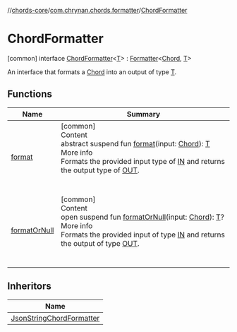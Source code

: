 //[chords-core](../../../index.md)/[com.chrynan.chords.formatter](../index.md)/[ChordFormatter](index.md)



# ChordFormatter  
 [common] interface [ChordFormatter](index.md)<[T](index.md)> : [Formatter](../-formatter/index.md)<[Chord](../../com.chrynan.chords.model/-chord/index.md), [T](index.md)> 

An interface that formats a [Chord](../../com.chrynan.chords.model/-chord/index.md) into an output of type [T](index.md).

   


## Functions  
  
|  Name |  Summary | 
|---|---|
| <a name="com.chrynan.chords.formatter/Formatter/format/#com.chrynan.chords.model.Chord/PointingToDeclaration/"></a>[format](index.md#%5Bcom.chrynan.chords.formatter%2FFormatter%2Fformat%2F%23com.chrynan.chords.model.Chord%2FPointingToDeclaration%2F%5D%2FFunctions%2F2144227643)| <a name="com.chrynan.chords.formatter/Formatter/format/#com.chrynan.chords.model.Chord/PointingToDeclaration/"></a>[common]  <br>Content  <br>abstract suspend fun [format](index.md#%5Bcom.chrynan.chords.formatter%2FFormatter%2Fformat%2F%23com.chrynan.chords.model.Chord%2FPointingToDeclaration%2F%5D%2FFunctions%2F2144227643)(input: [Chord](../../com.chrynan.chords.model/-chord/index.md)): [T](index.md)  <br>More info  <br>Formats the provided input type of [IN](../-formatter/index.md) and returns the output type of [OUT](../-formatter/index.md).  <br><br><br>|
| <a name="com.chrynan.chords.formatter/Formatter/formatOrNull/#com.chrynan.chords.model.Chord/PointingToDeclaration/"></a>[formatOrNull](../-json-string-chord-formatter/index.md#%5Bcom.chrynan.chords.formatter%2FFormatter%2FformatOrNull%2F%23com.chrynan.chords.model.Chord%2FPointingToDeclaration%2F%5D%2FFunctions%2F2144227643)| <a name="com.chrynan.chords.formatter/Formatter/formatOrNull/#com.chrynan.chords.model.Chord/PointingToDeclaration/"></a>[common]  <br>Content  <br>open suspend fun [formatOrNull](../-json-string-chord-formatter/index.md#%5Bcom.chrynan.chords.formatter%2FFormatter%2FformatOrNull%2F%23com.chrynan.chords.model.Chord%2FPointingToDeclaration%2F%5D%2FFunctions%2F2144227643)(input: [Chord](../../com.chrynan.chords.model/-chord/index.md)): [T](index.md)?  <br>More info  <br>Formats the provided input of type [IN](../-formatter/index.md) and returns the output of type [OUT](../-formatter/index.md).  <br><br><br>|


## Inheritors  
  
|  Name | 
|---|
| <a name="com.chrynan.chords.formatter/JsonStringChordFormatter///PointingToDeclaration/"></a>[JsonStringChordFormatter](../-json-string-chord-formatter/index.md)|

